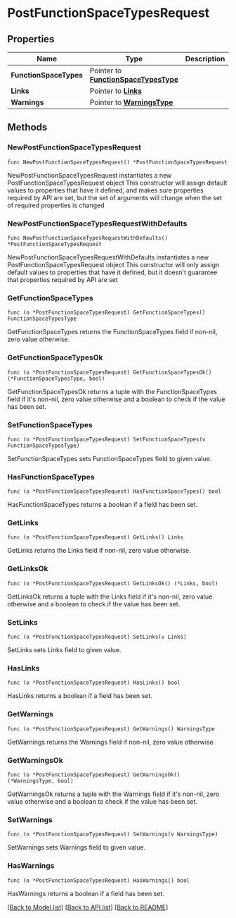# PostFunctionSpaceTypesRequest

## Properties

Name | Type | Description | Notes
------------ | ------------- | ------------- | -------------
**FunctionSpaceTypes** | Pointer to [**FunctionSpaceTypesType**](FunctionSpaceTypesType.md) |  | [optional] 
**Links** | Pointer to [**Links**](Links.md) |  | [optional] 
**Warnings** | Pointer to [**WarningsType**](WarningsType.md) |  | [optional] 

## Methods

### NewPostFunctionSpaceTypesRequest

`func NewPostFunctionSpaceTypesRequest() *PostFunctionSpaceTypesRequest`

NewPostFunctionSpaceTypesRequest instantiates a new PostFunctionSpaceTypesRequest object
This constructor will assign default values to properties that have it defined,
and makes sure properties required by API are set, but the set of arguments
will change when the set of required properties is changed

### NewPostFunctionSpaceTypesRequestWithDefaults

`func NewPostFunctionSpaceTypesRequestWithDefaults() *PostFunctionSpaceTypesRequest`

NewPostFunctionSpaceTypesRequestWithDefaults instantiates a new PostFunctionSpaceTypesRequest object
This constructor will only assign default values to properties that have it defined,
but it doesn't guarantee that properties required by API are set

### GetFunctionSpaceTypes

`func (o *PostFunctionSpaceTypesRequest) GetFunctionSpaceTypes() FunctionSpaceTypesType`

GetFunctionSpaceTypes returns the FunctionSpaceTypes field if non-nil, zero value otherwise.

### GetFunctionSpaceTypesOk

`func (o *PostFunctionSpaceTypesRequest) GetFunctionSpaceTypesOk() (*FunctionSpaceTypesType, bool)`

GetFunctionSpaceTypesOk returns a tuple with the FunctionSpaceTypes field if it's non-nil, zero value otherwise
and a boolean to check if the value has been set.

### SetFunctionSpaceTypes

`func (o *PostFunctionSpaceTypesRequest) SetFunctionSpaceTypes(v FunctionSpaceTypesType)`

SetFunctionSpaceTypes sets FunctionSpaceTypes field to given value.

### HasFunctionSpaceTypes

`func (o *PostFunctionSpaceTypesRequest) HasFunctionSpaceTypes() bool`

HasFunctionSpaceTypes returns a boolean if a field has been set.

### GetLinks

`func (o *PostFunctionSpaceTypesRequest) GetLinks() Links`

GetLinks returns the Links field if non-nil, zero value otherwise.

### GetLinksOk

`func (o *PostFunctionSpaceTypesRequest) GetLinksOk() (*Links, bool)`

GetLinksOk returns a tuple with the Links field if it's non-nil, zero value otherwise
and a boolean to check if the value has been set.

### SetLinks

`func (o *PostFunctionSpaceTypesRequest) SetLinks(v Links)`

SetLinks sets Links field to given value.

### HasLinks

`func (o *PostFunctionSpaceTypesRequest) HasLinks() bool`

HasLinks returns a boolean if a field has been set.

### GetWarnings

`func (o *PostFunctionSpaceTypesRequest) GetWarnings() WarningsType`

GetWarnings returns the Warnings field if non-nil, zero value otherwise.

### GetWarningsOk

`func (o *PostFunctionSpaceTypesRequest) GetWarningsOk() (*WarningsType, bool)`

GetWarningsOk returns a tuple with the Warnings field if it's non-nil, zero value otherwise
and a boolean to check if the value has been set.

### SetWarnings

`func (o *PostFunctionSpaceTypesRequest) SetWarnings(v WarningsType)`

SetWarnings sets Warnings field to given value.

### HasWarnings

`func (o *PostFunctionSpaceTypesRequest) HasWarnings() bool`

HasWarnings returns a boolean if a field has been set.


[[Back to Model list]](../README.md#documentation-for-models) [[Back to API list]](../README.md#documentation-for-api-endpoints) [[Back to README]](../README.md)


